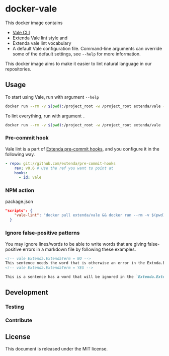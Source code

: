 # docker-vale

This docker image contains

* [Vale CLI](https://github.com/errata-ai/vale)
* Extenda Vale lint style and
* Extenda vale lint vocabulary
* A default Vale configuration file. Command-line arguments can override some of the default settings, see `--help` for more information.

This docker image aims to make it easier to lint natural language in our repositories.

## Usage

To start using Vale, run with argument `--help`

```bash
docker run --rm -v $(pwd):/project_root -w /project_root extenda/vale --help
```

To lint everything, run with argument `.`

```bash
docker run --rm -v $(pwd):/project_root -w /project_root extenda/vale .
```

### Pre-commit hook

Vale lint is a part of [Extenda pre-commit hooks](https://github.com/extenda/pre-commit-hooks), and you configure it in the following way.

```yaml
- repo: git://github.com/extenda/pre-commit-hooks
    rev: v0.6 # Use the ref you want to point at
    hooks:
      - id: vale
```

### NPM action

package.json

```json
"scripts": {
    "vale-lint": "docker pull extenda/vale && docker run --rm -v $(pwd):/p -w /p extenda/vale --no-wrap --minAlertLevel=error $(git diff --name-only)"
  }
```

### Ignore false-positive patterns

You may ignore lines/words to be able to write words that are giving false-positive errors in a markdown file by following these examples.

```md
<!-- vale Extenda.ExtendaTerm = NO -->
This sentence needs the word that is otherwise an error in the Extnda.ExtendaTerm style.
<!-- vale Extenda.ExtendaTerm = YES -->
```

```md
This is a sentence has a word that will be ignored in the `Extenda.ExtendaTerm` style <!-- vale Extenda.ExtendaTerm = NO -->'ignored-word'.<!-- vale Extenda.ExtendaTerm = YES -->
```

## Development

### Testing

### Contribute

## License

This document is released under the MIT license.
